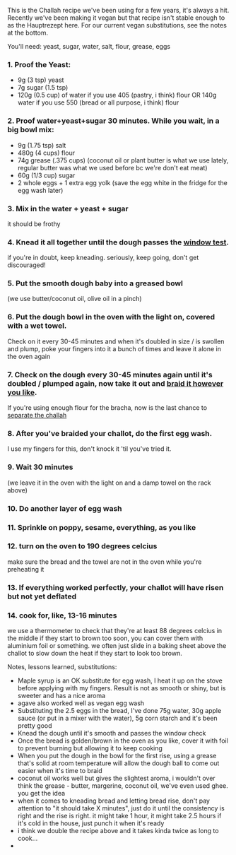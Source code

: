 This is the Challah recipe we've been using for a few years, it's always a hit. Recently we've been making it vegan but that recipe isn't stable enough to as the Hauptrezept here. For our current vegan substitutions, see the notes at the bottom.

You'll need: yeast, sugar, water, salt, flour, grease, eggs

### 1. Proof the Yeast:
- 9g (3 tsp) yeast
- 7g sugar (1.5 tsp)
- 120g  (0.5 cup) of water if you use 405 (pastry, i think) flour OR 140g water if you use 550 (bread or all purpose, i think) flour

### 2. Proof water+yeast+sugar 30 minutes. While you wait, in a big bowl mix:
  - 9g (1.75 tsp) salt
  - 480g (4 cups) flour
  - 74g grease (.375 cups) (coconut oil or plant butter is what we use lately, regular butter was what we used before bc we're don't eat meat)
  - 60g (1/3 cup) sugar
  - 2 whole eggs + 1 extra egg yolk (save the egg white in the fridge for the egg wash later)

### 3. Mix in the water + yeast + sugar
it should be frothy

### 4. Knead it all together until the dough passes the [window test](https://www.youtube.com/watch?v=aYNj9FZAbzM). 
if you're in doubt, keep kneading. seriously, keep going, don't get discouraged!

### 5. Put the smooth dough baby into a greased bowl 
(we use butter/coconut oil, olive oil in a pinch)

### 6. Put the dough bowl in the oven with the light on, covered with a wet towel.
Check on it every 30-45 minutes and when it's doubled in size / is swollen and plump, poke your fingers into it a bunch of times and leave it alone in the oven again
### 7. Check on the dough every 30-45 minutes again until it's doubled / plumped again, now take it out and [braid it however you like](https://www.youtube.com/watch?v=O5R6DAHI8LA). 
If you're using enough flour for the bracha, now is the last chance to [separate the challah](https://www.chabad.org/theJewishWoman/article_cdo/aid/363323/jewish/Challah-a-Step-by-Step-Guide.htm)

### 8. After you've braided your challot, do the first egg wash.
I use my fingers for this, don't knock it 'til you've tried it.

### 9. Wait 30 minutes 
(we leave it in the oven with the light on and a damp towel on the rack above)

### 10. Do another layer of egg wash

### 11. Sprinkle on poppy, sesame, everything, as you like

### 12. turn on the oven to 190 degrees celcius
make sure the bread and the towel are not in the oven while you're preheating it

### 13. If everything worked perfectly, your challot will have risen but not yet deflated

### 14. cook for, like, 13-16 minutes
we use a thermometer to check that they're at least 88 degrees celcius in the middle
if they start to brown too soon, you can cover them with aluminium foil or something. we often just slide in a baking sheet above the challot to slow down the heat if they start to look too brown.

Notes, lessons learned, substitutions:
- Maple syrup is an OK substitute for egg wash, I heat it up on the stove before applying with my fingers. Result is not as smooth or shiny, but is sweeter and has a nice aroma
- agave also worked well as vegan egg wash
- Substituting the 2.5 eggs in the bread, I've done 75g water, 30g apple sauce (or put in a mixer with the water), 5g corn starch and it's been pretty good  
- Knead the dough until it's smooth and passes the window check
- Once the bread is golden/brown in the oven as you like, cover it with foil to prevent burning but allowing it to keep cooking
- When you put the dough in the bowl for the first rise, using a grease that's solid at room temperature will allow the dough ball to come out easier when it's time to braid
- coconut oil works well but gives the slightest aroma, i wouldn't over think the grease - butter, margerine, coconut oil, we've even used ghee. you get the idea
- when it comes to kneading bread and letting bread rise, don't pay attention to "it should take X minutes", just do it until the consistency is right and the rise is right. it might take 1 hour, it might take 2.5 hours if it's cold in the house, just punch it when it's ready
- i think we double the recipe above and it takes kinda twice as long to cook...  
- 
